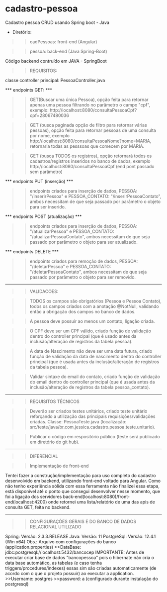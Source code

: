 # cadastro-pessoa
Cadastro pessoa CRUD usando Spring boot - Java

- Diretório:

>> cadPessoas: front-end (Angular)

>> pessoa: back-end (Java Spring-Boot)

Código backend contruído em JAVA - SpringBoot 

>> REQUISITOS:

classe controller principal: PessoaController.java

*** endpoints GET: ***

>> GET(Buscar uma única Pessoa), opção feita para retornar apenas uma pessoa filtrando no parâmetro o campo "cpf", exemplo: http://localhost:8080/consultaPessoaCpf?cpf=28067480036

>> GET (busca paginada opção de filtro para retornar várias pessoas), opção feita para retornar pessoas de uma consulta por nome, exemplo http://localhost:8080/consultaPessoaNome?nome=MARIA, retornaria todas as pesssoas que comecem por MARIA.

>> GET (busca TODOS os registros), opção retornará todos os cadastros/registros inseridos no banco de dados, exemplo http://localhost:8080/consultaPessoaCpf (end pont passado sem parâmetro)

*** endpoints PUT (inserção) ***

>> endpoints criados para inserção de dados, PESSOA: "/inserirPessoa" e PESSOA_CONTATO: "/inserirPessoaContato", ambos necessitam de que seja passado por parâmetro o objeto para ser inserido.

*** endpoints POST (atualização) ***

>> endpoints criados para inserção de dados, PESSOA: "/atualizarPessoa" e PESSOA_CONTATO: "/atualizarPessoaContato", ambos necessitam de que seja passado por parâmetro o objeto para ser atualizado.

*** endpoints DELETE ***

>> endpoints criados para remoção de dados, PESSOA: "/deletarPessoa" e PESSOA_CONTATO: "/deletarPessoaContato", ambos necessitam de que seja passado por parâmetro o objeto para ser removido.

-------------------------------------------------------------------------------------------------------

>> VALIDACOES:

>> TODOS os campos são obrigatórios (Pessoa e Pessoa Contato), todos os campos criados com a anotação @NotNull, validando então a obrigação dos campos no banco de dados.

>> A pessoa deve possuir ao menos um contato, ligação criada.

>> O CPF deve ser um CPF válido, criado função de validação dentro do controller principal (que é usado antes da inclusão/alteração de registros da tabela pessoa).

>> A data de Nascimento não deve ser uma data futura, criado função de validação da data de nascimento dentro do controller principal (que é usada antes da inclusão/alteração de registros da tabela pessoa).

>> Validar sintaxe do email do contato, criado função de validação do email dentro do controller principal (que é usada antes da inclusão/alteração de registros da tabela pessoa_contato).

-------------------------------------------------------------------------------------------------------

>> REQUISITOS TÉCNICOS

>> Deverão ser criados testes unitários, criado teste unitário reforçando a utilização das principais requisições/validações criadas. 
Classe: PessoaTeste.java (localização: src/teste/java/br.com.jessica.cadastro.pessoa.teste.unitario).

>> Publicar o código em respositório público (teste será publicado em diretório do git hub).

-------------------------------------------------------------------------------------------------------

>> DIFERENCIAL

>> Implementação de front-end

  Tentei fazer a construção/implementação para uso completo do cadastro desenvolvido em backend, utilizando front-end voltado para Angular. 
  Como não tenho experiência sólida com essa ferramenta não finalizei essa etapa, está disponível até o ponto que consegui desenvolver nesse momento, que foi a ligação dos servidores back-end(localhost:8080)/front-end(localhost:4200) onde retornei uma lista/relatório de uma das apis de consulta GET, feita no backend.

-------------------------------------------------------------------------------------------------------

>> CONFIGURAÇÕES GERAIS E DO BANCO DE DADOS RELACIONAL UTILIZADO

Spring: Versão: 2.3.3.RELEASE Java: Versão: 11 PostgreSql: Versão: 12.4.1 (Win x64) Obs.: Arquivo com configurações do banco (application.properties) >>DataBase: jdbc:postgresql://localhost:5432/bancocep IMPORTANTE: Antes de executar criar base de dados "bancopessoa" pois o hibernate não cria o data base automático, as tabelas (e caso tenha triggers/procedures/indexes) essas sim são criadas automaticamente (de acordo com o que o projeto possuir) ao executar a application. >>Username: postgres >>password: a (configurado durante instalação do postgresql)


